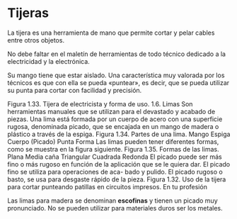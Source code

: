 # Tijeras

La tijera es una herramienta de mano que permite cortar y pelar cables entre otros objetos.

No debe faltar en el maletín de herramientas de todo técnico dedicado a la electricidad y la electrónica.

Su mango tiene que estar aislado. Una característica muy valorada por los técnicos es que con ella se pueda «puntear», es decir, que se pueda utilizar su punta para cortar con facilidad y precisión.

Figura 1.33. Tijera de electricista y forma de uso.
1.6. Limas
Son herramientas manuales que se utilizan para el devastado y acabado
de piezas.
Una lima está formada por un cuerpo de acero con una superficie rugosa,
denominada picado, que se encajada en un mango de madera o plástico
a través de la espiga.
Figura 1.34. Partes de una lima.
Mango
Espiga
Cuerpo (Picado)
Punta
Forma
Las limas pueden tener diferentes formas, como se muestra en la figura
siguiente.
Figura 1.35. Formas de las limas.
Plana
Media caña
Triangular
Cuadrada
Redonda
El picado puede ser más fino o más rugoso en función de la aplicación
que se le quiera dar. El picado fino se utiliza para operaciones de aca-
bado y pulido. El picado rugoso o basto, se usa para desgaste rápido
de la pieza.
Figura 1.32. Uso de la tijera para cortar
punteando patillas en circuitos impresos.
En tu profesión

Las limas para madera se denominan **escofinas** y tienen un picado muy pronunciado. No se pueden utilizar para materiales duros ser los metales.